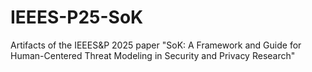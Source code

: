 # IEEES-P25-SoK
Artifacts of the IEEES&amp;P 2025 paper "SoK: A Framework and Guide for Human-Centered Threat Modeling in Security and Privacy Research"
